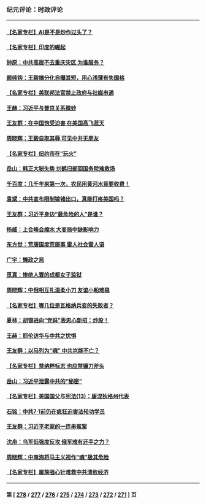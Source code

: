 ### 纪元评论：时政评论
---
#### [【名家专栏】AI是不是炒作过头了？](../../pages/nsc1025/n14030311.md) 
#### [【名家专栏】印度的崛起](../../pages/nsc1025/n14027418.md) 
#### [钟原：中共高层不去重庆灾区 为谁服务？](../../pages/nsc1025/n14029911.md) 
#### [颜纯钩：王毅搞分化自曝其短，用心浅薄有失国格](../../pages/nsc1025/n14029817.md) 
#### [【名家专栏】美联邦法官禁止政府与社媒串通](../../pages/nsc1025/n14029628.md) 
#### [王赫：习近平与普京关系微妙](../../pages/nsc1025/n14029370.md) 
#### [王友群：在中国饱受迫害 在美国高飞蓝天](../../pages/nsc1025/n14029078.md) 
#### [周晓辉：王毅自取其辱 可见中共无朋友](../../pages/nsc1025/n14029065.md) 
#### [【名家专栏】纽约市在“玩火”](../../pages/nsc1025/n14027244.md) 
#### [岳山：韩正大秘失势 刘鹤旧部回国务院难救场](../../pages/nsc1025/n14028683.md) 
#### [千百度：几千年来第一次，农民用黄河水竟要收费！](../../pages/nsc1025/n14028717.md) 
#### [袁斌：中共宣布限制镓锗出口，真能打疼美国吗？](../../pages/nsc1025/n14028696.md) 
#### [王友群：习近平身边“最危险的人”是谁？](../../pages/nsc1025/n14028336.md) 
#### [杨威：上合峰会缩水 大变局中缺影响力](../../pages/nsc1025/n14028404.md) 
#### [东方觉：荒唐国度荒唐事 雷人社会雷人语](../../pages/nsc1025/n14028394.md) 
#### [广宇：懒政之恶](../../pages/nsc1025/n14028382.md) 
#### [觅真：惨绝人寰的成都女子监狱](../../pages/nsc1025/n14028190.md) 
#### [周晓辉：中俄相互扎温柔小刀 友谊小船难稳](../../pages/nsc1025/n14028239.md) 
#### [【名家专栏】哪几位是瓦格纳兵变的失败者？](../../pages/nsc1025/n14028107.md) 
#### [夏林：胡锡进向“党妈”表忠心新招：炒股！](../../pages/nsc1025/n14028251.md) 
#### [王赫：耶伦访华与中共之忧惧](../../pages/nsc1025/n14027696.md) 
#### [王友群：以马列为“魂” 中共岂能不亡？](../../pages/nsc1025/n14027642.md) 
#### [【名家专栏】禁纳粹标志 也应禁镰刀斧头](../../pages/nsc1025/n14027423.md) 
#### [岳山：习近平泄露中共的“秘密”](../../pages/nsc1025/n14027419.md) 
#### [【名家专栏】美国国父与宪法(13)：康涅狄格州代表](../../pages/nsc1025/n14026346.md) 
#### [石铭：中共7·1前仍在疯狂迫害法轮功学员](../../pages/nsc1025/n14027109.md) 
#### [王友群：习近平老家的一连串冤案](../../pages/nsc1025/n14027047.md) 
#### [沈舟：乌军低强度反攻 俄军难有还手之力？](../../pages/nsc1025/n14026938.md) 
#### [周晓辉：中南海将马主义视作“魂”极其危险](../../pages/nsc1025/n14026892.md) 
#### [【名家专栏】屡施强心针难救中共溃败经济](../../pages/nsc1025/n14026783.md) 

---
#### 第 [ [278](./278.md) / [277](./277.md) / [276](./276.md) / [275](./275.md) / [274](./274.md) / [273](./273.md) / [272](./272.md) / [271](./271.md) ] 页
